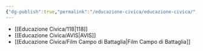 ```yaml
---
{"dg-publish":true,"permalink":"/educazione-civica/educazione-civica/","dgPassFrontmatter":true,"noteIcon":"","created":"2024-12-31T14:06:28.521+01:00","updated":"2024-12-31T14:30:52.967+01:00"}
---
```


- [[Educazione Civica/118\|118]]
- [[Educazione Civica/AVIS\|AVIS]]
- [[Educazione Civica/Film Campo di Battaglia\|Film Campo di Battaglia]]